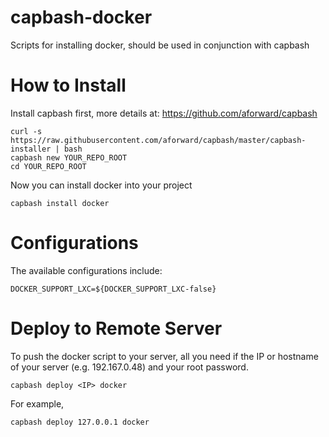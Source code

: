 capbash-docker
==============

Scripts for installing docker, should be used in conjunction with capbash

# How to Install #

Install capbash first, more details at:
https://github.com/aforward/capbash

```
curl -s https://raw.githubusercontent.com/aforward/capbash/master/capbash-installer | bash
capbash new YOUR_REPO_ROOT
cd YOUR_REPO_ROOT
```

Now you can install docker into your project

```
capbash install docker
```

# Configurations #

The available configurations include:

```
DOCKER_SUPPORT_LXC=${DOCKER_SUPPORT_LXC-false}
```


# Deploy to Remote Server #

To push the docker script to your server, all you need if the IP or hostname of your server (e.g. 192.167.0.48) and your root password.

```
capbash deploy <IP> docker
```

For example,

```
capbash deploy 127.0.0.1 docker
```
